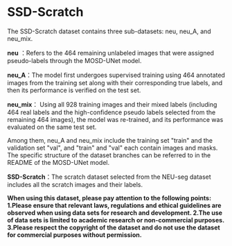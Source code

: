 # SSD-Scratch
The SSD-Scratch dataset contains three sub-datasets: neu, neu_A, and neu_mix.

**neu** ：Refers to the 464 remaining unlabeled images that were assigned pseudo-labels through the MOSD-UNet model.

**neu_A**：The model first undergoes supervised training using 464 annotated images from the training set along with their corresponding true labels, and then its performance is verified on the test set.

**neu_mix**： Using all 928 training images and their mixed labels (including 464 real labels and the high-confidence pseudo labels selected from the remaining 464 images), the model was re-trained, and its performance was evaluated on the same test set.

Among them, neu_A and neu_mix include the training set "train" and the validation set "val", and "train" and "val" each contain images and masks. The specific structure of the dataset branches can be referred to in the README of the MOSD-UNet model.

**SSD-Scratch**：The scratch dataset selected from the NEU-seg dataset includes all the scratch images and their labels.


**When using this dataset, please pay attention to the following points:
  1.Please ensure that relevant laws, regulations and ethical guidelines are observed when using data sets for research and development.
  2.The use of data sets is limited to academic research or non-commercial purposes.
  3.Please respect the copyright of the dataset and do not use the dataset for commercial purposes without permission.**
